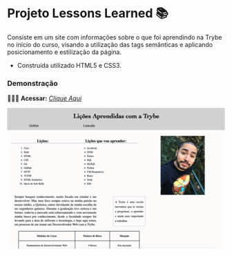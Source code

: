 # Projeto Lessons Learned 📚

Consiste em um site com informações sobre o que foi aprendindo na Trybe no início do curso, visando a utilização das tags semânticas e aplicando posicionamento e estilização da página.

* Construída utilizado HTML5 e CSS3.

### Demonstração

👨🏻‍💻 **Acessar:** _[Clique Aqui](https://guilherme-ac-fernandes.github.io/lessons-learned/)_

<p align="center">
  <img src="https://github.com/guilherme-ac-fernandes/lessons-learned/blob/main/lessons-learned.png" alt="Lessons Learned Image - Demostração"/>
</p>
